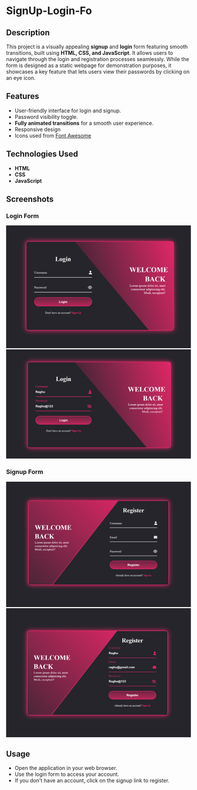 # SignUp-Login-Fo

## Description
This project is a visually appealing **signup** and **login** form featuring smooth transitions, built using **HTML, CSS, and JavaScript**. It allows users to navigate through the login and registration processes seamlessly. While the form is designed as a static webpage for demonstration purposes, it showcases a key feature that lets users view their passwords by clicking on an eye icon.

## Features
- User-friendly interface for login and signup.
- Password visibility toggle.
- **Fully animated transitions** for a smooth user experience.
- Responsive design
- Icons used from [Font Awesome](https://fontawesome.com/)

## Technologies Used
- **HTML**
- **CSS**
- **JavaScript**


## Screenshots
### Login Form
![Login Form](SignUp-Login-Form/Application-Screenshots/Login1.png)
![Login Form](SignUp-Login-Form/Application-Screenshots/Login2.png)

### Signup Form
![Signup Form](SignUp-Login-Form/Application-Screenshots/SignUp1.png)
![Signup Form](SignUp-Login-Form/Application-Screenshots/SignUp2.png)

## Usage
- Open the application in your web browser.
- Use the login form to access your account.
- If you don't have an account, click on the signup link to register.



